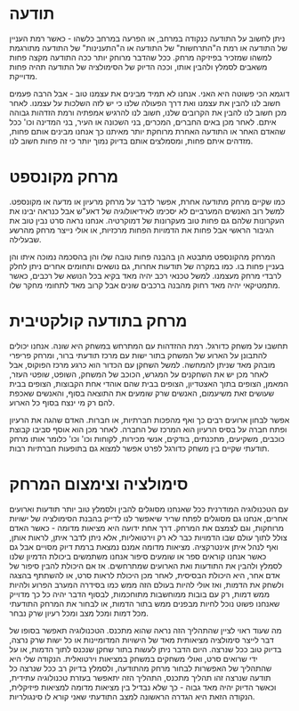 תודעה
=====

ניתן לחשוב על התודעה כנקודה במרחב, או הפרעה במרחב כלשהו - כאשר רמת העניין של התודעה או רמת ה"התרחשות" של התודעה או ה"התענינות" של התודעה מתורגמת למשהו שמזכיר בפיזיקה מרחק. ככל שהדבר מרוחק יותר ככה התודעה מקצה פחות משאבים לסמלץ ולהבין אותו, וככה הדיוק של הסימולציה של התודעה תהיה פחות מדוייקת. 

דוגמא הכי פשוטה היא האני. אנחנו לא תמיד מבינים את עצמנו טוב - אבל הרבה פעמים חשוב לנו להבין את עצמנו ואת דרך הפעולה שלנו כי יש לזה השלכות על עצמנו. לאחר מכן חשוב לנו להבין את הקרובים שלנו, חשוב לנו להרגיש אמפתיה ורמת הזדהות גבוהה איתם. לאחר מכן באים החברים, המכרים, בני השכונה או העיר, בני המדינה וכו' ככל שהאדם האחר או התודעה האחרת מרוחקת יותר מאיתנו כך אנחנו מבינים אותם פחות, מזדהים איתם פחות, ומסמלצים אותם בדיוק נמוך יותר כי זה פחות חשוב לנו. 

מרחק מקונספט
======

כמו שקיים מרחק מתודעה אחרת, אפשר לדבר על מרחק מרעיון או מדעה או מקונספט. למשל רוב האנשים המערביים לא יסכימו לאידיאולוגיה של דאע"ש אבל כנראה יבינו את העקרונות שלהם גם פחות טוב מעקרונות של דמוקרטיה. אנחנו נראה סרט נבין טוב את הגיבור הראשי אבל פחות את הדמויות הפחות מרכזיות, או אולי נייצר מרחק מהרשע שבעלילה. 

המרחק מהקונספט מתבטא הן בהבנה פחות טובה שלו והן בהסכמה נמוכה איתו והן בעניין פחות בו. כמו במקרה של תודעות אחרות, גם נושאים ותחומים אחרים ניתן לחלק לרבדי מרחק מעצמנו. למשל טכנאי רכב יהיה מאד בקיא בכל הנושא של רכבים, כאשר מתמטיקאי יהיה מאד רחוק מהבנה ברכבים שונים אבל קרוב מאד לתחומי מחקר שלו. 

מרחק בתודעה קולקטיבית
=====

תחשבו על משחק כדורגל. רמת ההזדהות עם המתרחש במשחק היא שונה. אנחנו יכולים להתבונן על הארוע של המשחק בתור ישות עם מרכז תודעתי ברור, ומרחק פריפרי מובהק מאד שניתן להמחשה. למשל השחקן עם הכדור הוא כרגע מרכז הפוקוס, אבל לאחר מכן יש את השחקנים על המגרש, הכוכב של המשחק, השופט, שופטי העזר, המאמן, הצופים בתוך האצטדיון, הצופים בבית שהם אוהדי אחת הקבוצות, הצופים בבית שעושים זאת משיעמום, האנשים שרק שומעים את התוצאה בסוף, והאנשים שאכפת להם רק מי ינצח בסוף כל הארוע. 

אפשר לבחון ארועים רבים כך ואף מהפכות חברתיות, או חברות. האדם שהגה את הרעיון ופתח חברה על בסיס הרעיון הוא המרכז של החברה. לאחר מכן הוא אוסף סביבו קבוצת כוכבים, משקיעים, מתכנתים, בודקים, אנשי מכירות, לקוחות וכו' וכו' כלומר אותו מרחק תודעתי שקיים בין משחק כדורגל לפרט אפשר למצוא גם בתופעות חברתיות רבות. 

סימולציה וצימצום המרחק
======

עם הטכנולוגיה המודרנית ככל שאנחנו מסוגלים להבין ולסמלץ טוב יותר תודעות וארועים אחרים, אנחנו גם מסוגלים לפתח שריר שיאפשר לנו לדייק בהבנת הסימולציה של ישויות מרוחקות, וגם לצמצם את המרחק. דרך אחת ידועה היא מציאות מדומה - כאשר האדם צולל לתוך עולם שבו הדמויות כבר לא רק וירטואליות, אלא ניתן לדבר איתן, לראות אותן, ואף לנהל איתן אינטרקציה. מציאות מדומה אמנם נמצאת ברמת דיוק מסויים אבל גם כאשר אנחנו קוראים ספר או שומעים סיפור אנחנו משתמשים ביכולת הדמיון שלנו לסמלץ ולהבין את התודעות ואת הארועים שמתרחשים. אז אם היכולת להבין סיפור של אדם אחר, היא היכולת הבסיסית, לאחר מכן היכולת לראות סרט, או להשתתף בהצגה ולשחק את הדמות, ואז אולי להיות בעולם הזה ממש כמו בסידרה המערב הפרוע ולהיות ממש דמות, רק עם בובות ממוחשבות מתוחכמות, לבסוף הדבר יהיה כל כך מדוייק שאנחנו פשוט נוכל לחיות מבפנים ממש בתור הדמות, או לבחור את המרחק התודעתי מכל דמות ומכל מצב ומכל רעיון שרק נבחר. 

מה שעוד ראוי לציין שהתהליך הזה נראה שהוא מתכנס. הטכנולוגיה תאפשר בסופו של דבר לייצר סימולציה מציאותית מאד של הישויות המדומיינות או כל ישות שרק נרצה, בדיוק טוב ככל שנרצה. היום הדבר ניתן לעשות בתור שחקן שנכנס לתוך הדמות, או על ידי שרואים סרט, ואולי משחקים במשחק במציאות וירטואלית. הנקודה שלי היא שהתהליך של האפשרות לבחור מרחק מהתודעה, ולסמלץ בדיוק רב ככל שנרצה כל תודעה שנרצה זהו תהליך מתכנס, התהליך הזה יתאפשר בעזרת טכנולוגיה עתידית, וכאשר הדיוק יהיה מאד גבוה - כך שלא נבדיל בין מציאות מדומה למציאות פיזיקלית, הנקודה הזאת היא הגדרה הראשונה למצב התודעתי שאני קורא לו סינגולריות. 
